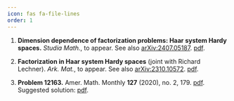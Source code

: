 ```yaml
---
icon: fas fa-file-lines
order: 1
---
```


1. **Dimension dependence of factorization problems: Haar system Hardy spaces.** _Studia Math._, to appear. See also [arXiv:2407.05187](https://arxiv.org/abs/2407.05187). [pdf](https://arxiv.org/pdf/2407.05187.pdf).

1. **Factorization in Haar system Hardy spaces** (joint with Richard Lechner). _Ark. Mat._, to appear. See also [arXiv:2310.10572](https://arxiv.org/abs/2310.10572). [pdf](https://arxiv.org/pdf/2310.10572.pdf).

1. **Problem 12163.** Amer. Math. Monthly **127** (2020), no. 2, 179. [pdf](/assets/pdf/problem-12163.pdf). Suggested solution: [pdf](/assets/pdf/solution-12163.pdf).
